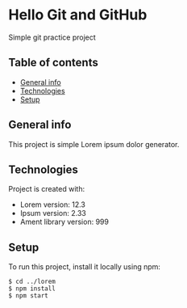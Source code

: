 # Hello Git and GitHub

Simple git practice project

## Table of contents

* [General info](#general-info)
* [Technologies](#technologies)
* [Setup](#setup)

## General info

This project is simple Lorem ipsum dolor generator.
	
## Technologies

Project is created with:

* Lorem version: 12.3
* Ipsum version: 2.33
* Ament library version: 999
	
## Setup

To run this project, install it locally using npm:

```
$ cd ../lorem
$ npm install
$ npm start
```
